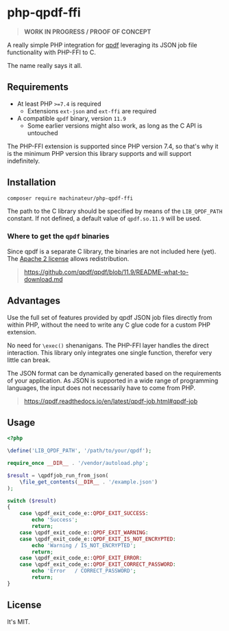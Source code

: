 # php-qpdf-ffi

> __WORK IN PROGRESS / PROOF OF CONCEPT__

A really simple PHP integration for [qpdf](https://github.com/qpdf/qpdf) leveraging its JSON job file functionality
 with PHP-FFI to C.

The name really says it all.

## Requirements

- At least PHP `>=7.4` is required
  - Extensions `ext-json` and `ext-ffi` are required
- A compatible `qpdf` binary, version `11.9`
  - Some earlier versions might also work, as long as the C API is untouched

The PHP-FFI extension is supported since PHP version 7.4,
 so that's why it is the minimum PHP version this library supports
 and will support indefinitely.

## Installation

```bash
composer require machinateur/php-qpdf-ffi
```

The path to the C library should be specified by means of the `LIB_QPDF_PATH` constant.
 If not defined, a default value of `qpdf.so.11.9` will be used.

### Where to get the `qpdf` binaries

Since qpdf is a separate C library, the binaries are not included here (yet).
 The [Apache 2 license](http://www.apache.org/licenses/LICENSE-2.0) allows redistribution.

> https://github.com/qpdf/qpdf/blob/11.9/README-what-to-download.md

## Advantages

Use the full set of features provided by qpdf JSON job files directly from within PHP,
 without the need to write any C glue code for a custom PHP extension.

No need for `\exec()` shenanigans. The PHP-FFI layer handles the direct interaction.
 This library only integrates one single function, therefor very little can break.

The JSON format can be dynamically generated based on the requirements of your application.
 As JSON is supported in a wide range of programming languages, the input does not necessarily have to come from PHP. 

> https://qpdf.readthedocs.io/en/latest/qpdf-job.html#qpdf-job

## Usage

```php
<?php

\define('LIB_QPDF_PATH', '/path/to/your/qpdf');

require_once __DIR__ . '/vendor/autoload.php';

$result = \qpdfjob_run_from_json(
    \file_get_contents(__DIR__ . '/example.json')
);

switch ($result)
{
    case \qpdf_exit_code_e::QPDF_EXIT_SUCCESS:
        echo 'Success';
        return;
    case \qpdf_exit_code_e::QPDF_EXIT_WARNING:
    case \qpdf_exit_code_e::QPDF_EXIT_IS_NOT_ENCRYPTED:
        echo 'Warning / IS_NOT_ENCRYPTED';
        return;
    case \qpdf_exit_code_e::QPDF_EXIT_ERROR:
    case \qpdf_exit_code_e::QPDF_EXIT_CORRECT_PASSWORD:
        echo 'Error   / CORRECT_PASSWORD';
        return;
}
```

## License

It's MIT.
